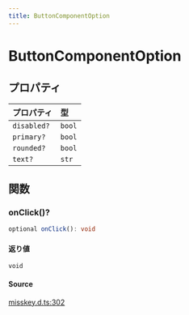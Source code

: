 ```yaml
---
title: ButtonComponentOption
---
```


# ButtonComponentOption

## プロパティ

| プロパティ | 型 |
| :------ | :------ |
| `disabled?` | `bool` |
| `primary?` | `bool` |
| `rounded?` | `bool` |
| `text?` | `str` |

## 関数

### onClick()?

```ts
optional onClick(): void
```

#### 返り値

`void`

#### Source

[misskey.d.ts:302](https://github.com/slofp/aitslib/blob/a951a81256505be593b745decf74b16c08c3727f/src/misskey.d.ts#L302)
